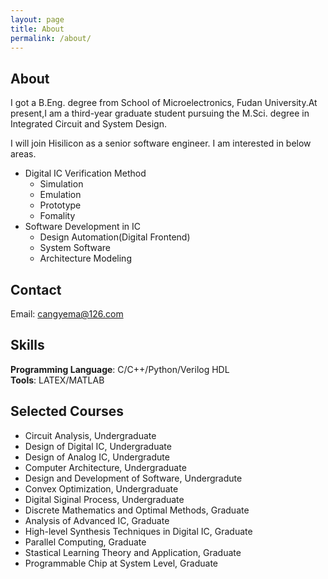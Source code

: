 ```yaml
---
layout: page
title: About
permalink: /about/
---
```

## About
I got a B.Eng. degree from School of Microelectronics, Fudan University.At present,I am a third-year graduate student pursuing the M.Sci. degree in Integrated Circuit and System Design. 

I will join Hisilicon as a senior software engineer. I am interested in below areas.
* Digital IC Verification Method
   - Simulation
   - Emulation 
   - Prototype 
   - Fomality
* Software Development in IC
   - Design Automation(Digital Frontend)
   - System Software
   - Architecture Modeling
   
## Contact
   Email: cangyema@126.com

## Skills
   **Programming Language**: C/C++/Python/Verilog HDL<br>
   **Tools**: LATEX/MATLAB<br>
   
## Selected Courses 
* Circuit Analysis, Undergraduate
* Design of Digital IC, Undergraduate
* Design of Analog IC, Undergradute
* Computer Architecture, Undergraduate
* Design and Development of Software, Undergradute
* Convex Optimization, Undergraduate
* Digital Siginal Process, Undergraduate
* Discrete Mathematics and Optimal Methods, Graduate
* Analysis of Advanced IC, Graduate
* High-level Synthesis Techniques in Digital IC, Graduate
* Parallel Computing, Graduate
* Stastical Learning Theory and Application, Graduate
* Programmable Chip at System Level, Graduate
